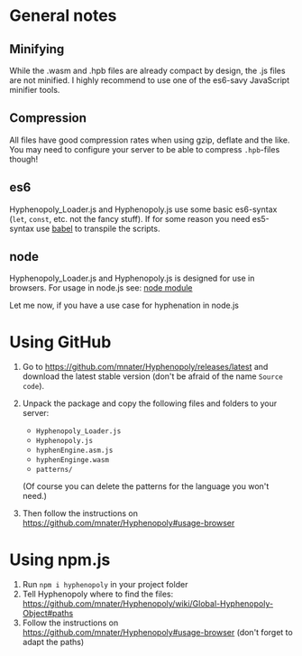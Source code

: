 # General notes

## Minifying
While the .wasm and .hpb files are already compact by design, the .js files are not minified. I highly recommend to use one of the es6-savy JavaScript minifier tools.

<!--If you [installed Hyphenopoly with npm](#using-npmjs) run `npm run minify` to create a directory called `min` that contains a full set of minified files (and the test suite) minified with `uglify-es`.-->

## Compression
All files have good compression rates when using gzip, deflate and the like. You may need to configure your server to be able to compress `.hpb`-files though!

## es6
Hyphenopoly_Loader.js and Hyphenopoly.js use some basic es6-syntax (`let`, `const`, etc. not the fancy stuff). If for some reason you need es5-syntax use [babel](http://babeljs.io) to transpile the scripts.

## node
Hyphenopoly_Loader.js and Hyphenopoly.js is designed for use in browsers. For usage in node.js see: [node module](https://github.com/mnater/Hyphenopoly/wiki/hyphenopoly-module)

Let me now, if you have a use case for hyphenation in node.js

# Using GitHub
1. Go to https://github.com/mnater/Hyphenopoly/releases/latest and download the latest stable version (don't be afraid of the name `Source code`).
2. Unpack the package and copy the following files and folders to your server:
    * `Hyphenopoly_Loader.js`
    * `Hyphenopoly.js`
    * `hyphenEngine.asm.js`
    * `hyphenEnginge.wasm`
    * `patterns/`

    (Of course you can delete the patterns for the language you won't need.)
3. Then follow the instructions on https://github.com/mnater/Hyphenopoly#usage-browser
 
# Using npm.js
1. Run `npm i hyphenopoly` in your project folder
2. Tell Hyphenopoly where to find the files: https://github.com/mnater/Hyphenopoly/wiki/Global-Hyphenopoly-Object#paths
3. Follow the instructions on https://github.com/mnater/Hyphenopoly#usage-browser (don't forget to adapt the paths)